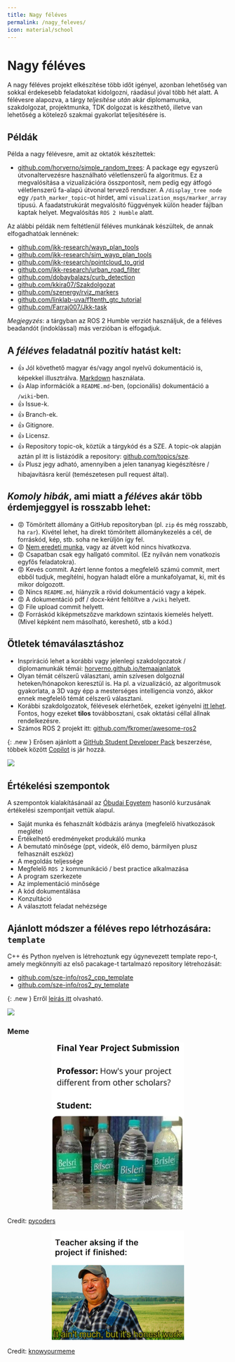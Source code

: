 ```yaml
---
title: Nagy féléves
permalink: /nagy_feleves/
icon: material/school
---
```


 

# Nagy féléves

A nagy féléves projekt elkészítése több időt igényel, azonban lehetőség van sokkal érdekesebb feladatokat kidolgozni, ráadásul jóval több hét alatt. A félévesre alapozva, a tárgy *teljesítése után* akár diplomamunka, szakdolgozat, projektmunka, TDK dolgozat is készíthető, illetve van lehetőség a kötelező szakmai gyakorlat teljesítésére is.


## Példák

Példa a nagy félévesre, amit az oktatók készítettek:
- [github.com/horverno/simple_random_trees](https://github.com/horverno/simple_random_trees): A package egy egyszerű útvonaltervezésre használható véletlenszerű fa algoritmus. Ez a megvalósítása a vizualizációra összpontosít, nem pedig egy átfogó véletlenszerű fa-alapú útvonal tervező rendszer. A `/display_tree
node` egy `/path_marker_topic`-ot hirdet, ami `visualization_msgs/marker_array` típusú. A faadatstrukúrát megvalósító függvények külön header fájlban kaptak helyet. Megvalósítás `ROS 2 Humble` alatt.

Az alábbi példák nem feltétlenül féléves munkának készültek, de annak elfogadhatóak lennének:
- [github.com/jkk-research/wayp_plan_tools](https://github.com/jkk-research/wayp_plan_tools)
- [github.com/jkk-research/sim_wayp_plan_tools](https://github.com/jkk-research/sim_wayp_plan_tools)
- [github.com/jkk-research/pointcloud_to_grid](https://github.com/jkk-research/pointcloud_to_grid)
- [github.com/jkk-research/urban_road_filter](https://github.com/jkk-research/urban_road_filter)
- [github.com/dobaybalazs/curb_detection](https://github.com/dobaybalazs/curb_detection)
- [github.com/kkira07/Szakdolgozat](https://github.com/kkira07/Szakdolgozat)
- [github.com/szenergy/rviz_markers](https://github.com/szenergy/rviz_markers)
- [github.com/linklab-uva/f1tenth_gtc_tutorial](https://github.com/linklab-uva/f1tenth_gtc_tutorial)
- [github.com/Farraj007/Jkk-task](https://github.com/Farraj007/Jkk-task)

*Megjegyzés*: a tárgyban az ROS 2 Humble verziót használjuk, de a féléves beadandót (indoklással) más verzióban is elfogadjuk.

## A *féléves* feladatnál pozitív hatást kelt:
- 👍 Jól követhető magyar és/vagy angol nyelvű dokumentáció is, képekkel illusztrálva. [Markdown](https://docs.github.com/en/get-started/writing-on-github/getting-started-with-writing-and-formatting-on-github/basic-writing-and-formatting-syntax) használata.
- 👍 Alap információk a `README.md`-ben, (opcionális) dokumentáció a `/wiki`-ben.
- 👍 Issue-k.
- 👍 Branch-ek.
- 👍 Gitignore.
- 👍 Licensz.
- 👍 Repository topic-ok, köztük a tárgykód és a SZE. A topic-ok alapján aztán pl itt is listázódik a repository: [github.com/topics/sze](https://github.com/topics/sze).
- 👍 Plusz jegy adható, amennyiben a jelen tananyag kiegészítésre / hibajavításra kerül (temészetesen pull request által).

## *Komoly hibák*, ami miatt a *féléves* akár több érdemjeggyel is rosszabb  lehet:
- 😡 Tömörített állomány a GitHub repositoryban (pl. `zip` és még rosszabb, ha `rar`). Kivétel lehet, ha direkt tömörített állománykezelés a cél, de forráskód, kép, stb. soha ne kerüljön így fel. 
- 😡 [Nem eredeti munka](#meme), vagy az átvett kód nincs hivatkozva. 
- 😡 Csapatban csak egy hallgató commitol. (Ez nyilván nem vonatkozis egyfős feladatokra).
- 😡 Kevés commit. Azért lenne fontos a megfelelő számú commit, mert ebből tudjuk, megítélni, hogyan haladt előre a munkafolyamat, ki, mit és mikor dolgozott.
- 😡 Nincs `README.md`, hiányzik a rövid dokumentáció vagy a képek.
- 😡 A dokumentáció pdf / docx-ként feltöltve a `/wiki` helyett.
- 😡 File upload commit helyett.
- 😡 Forráskód kiképmetszőzve markdown szintaxis kiemelés helyett. (Mivel képként nem másolható, kereshető, stb a kód.)

## Ötletek témaválasztáshoz

- Inspriráció lehet a korábbi vagy jelenlegi szakdolgozatok / diplomamunkák témái: [horverno.github.io/temaajanlatok](https://horverno.github.io/temaajanlatok/)
- Olyan témát célszerű választani, amin szívesen dolgoznál heteken/hónapokon keresztül is. Ha pl. a vizualizáció, az algoritmusok gyakorlata, a 3D vagy épp a mesterséges intelligencia vonzó, akkor ennek megfelelő témát célszerű választani.
- Korábbi szakdolgozatok, félévesek elérhetőek, ezeket igényelni [itt lehet](https://docs.google.com/forms/d/e/1FAIpQLSdtMK--IQl4v5pHiATDP4MJwuU-M0Ycd2keMndQfuuhvlr1rA/viewform?usp=sf_link). Fontos, hogy ezeket **tilos** továbbosztani, csak oktatási céllal állnak rendelkezésre.
- Számos ROS 2 projekt itt: [github.com/fkromer/awesome-ros2](https://github.com/fkromer/awesome-ros2)

{: .new }
Erősen ajánlott a [GitHub Student Developer Pack](https://education.github.com/pack) beszerzése, többek között [Copilot](https://github.com/features/copilot) is jár hozzá.

![](https://github.blog/wp-content/uploads/2019/08/FBLinkedIn_ALL-PARTNERS.png)

## Értékelési szempontok

A szempontok kialakításánaál az [Óbudai Egyetem](https://abc-irobotics.github.io/ros_course_materials_hu/#evkozi-jegy_1) hasonló kurzusának értékelési szempontjait vettük alapul.
- Saját munka és fehasznált kódbázis aránya (megfelelő hivatkozások megléte)
- Értékelhető eredményeket produkáló munka
- A bemutató minősége (ppt, videók, élő demo, bármilyen plusz felhasznált eszköz)
- A megoldás teljessége
- Megfelelő `ROS 2` kommunikáció / best practice alkalmazása
- A program szerkezete
- Az implementáció minősége
- A kód dokumentálása
- Konzultáció
- A választott feladat nehézsége

## Ajánlott módszer a féléves repo létrhozására: `template`

C++ és Python nyelven is létrehoztunk egy úgynevezett template repo-t, amely megkönnyíti az első pacakage-t tartalmazó repository létrehozását:

- [github.com/sze-info/ros2_cpp_template](https://github.com/sze-info/ros2_cpp_template)
- [github.com/sze-info/ros2_py_template](https://github.com/sze-info/ros2_py_template)

{: .new }
Erről [leírás itt](https://sze-info.github.io/arj/onallo/ros2git.html) olvasható.

<img src="https://raw.githubusercontent.com/sze-info/ros2_cpp_template/main/img/use_this_template01.png" width="60%" />

### Meme

<center><img src="https://raw.githubusercontent.com/sze-info/arj/main/docs/feleves_beadando/meme01.jpg" width="60%" /></center>

Credit: [pycoders](https://www.instagram.com/pycoders/)

<center><img src="https://raw.githubusercontent.com/sze-info/arj/main/docs/feleves_beadando/meme02.jpg" width="60%" /></center>

Credit: [knowyourmeme](https://knowyourmeme.com/memes/but-its-honest-work)